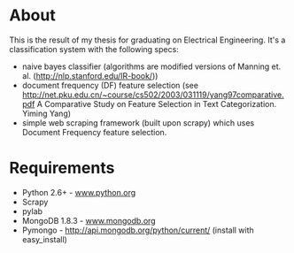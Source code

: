About
=====

This is the result of my thesis for graduating on Electrical Engineering. It's a classification system with
the following specs:
* naive bayes classifier (algorithms are modified versions of Manning et. al. (http://nlp.stanford.edu/IR-book/))
* document frequency (DF) feature selection (see http://net.pku.edu.cn/~course/cs502/2003/031119/yang97comparative.pdf A Comparative Study on Feature Selection in Text Categorization. Yiming Yang)
* simple web scraping framework (built upon scrapy) which uses Document Frequency feature selection.

Requirements
============

* Python 2.6+   - www.python.org
* Scrapy
* pylab
* MongoDB 1.8.3 - www.mongodb.org
* Pymongo       - http://api.mongodb.org/python/current/ (install with easy_install)
